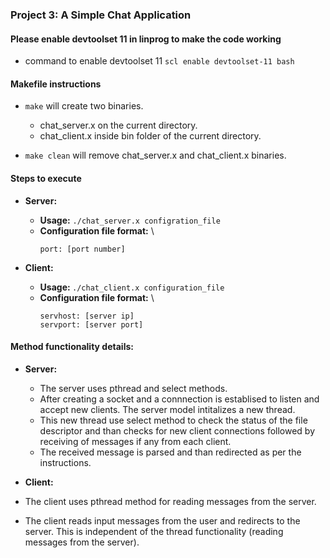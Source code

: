 ### Project 3: A Simple Chat Application

#### Please enable devtoolset 11 in linprog to make the code working
- command to enable devtoolset 11 `scl enable devtoolset-11 bash`

#### Makefile instructions
- `make` will create two binaries.
    - chat_server.x on the current directory.
    - chat_client.x inside bin folder of the current directory.

- `make clean` will remove chat_server.x and chat_client.x binaries.

#### Steps to execute
- <b>Server:</b> 
    - <b>Usage:</b> `./chat_server.x configration_file`
    - <b>Configuration file format:</b> \
        ```
        port: [port number]
        ```

- <b>Client:</b>
    - <b> Usage: </b> `./chat_client.x configuration_file`
    - <b> Configuration file format:</b> \
        ```
        servhost: [server ip]
        servport: [server port]
        ```

#### Method functionality details:
- <b>Server:</b>
    - The server uses pthread and select methods. 
    - After creating a socket and a connnection is establised to listen and accept new clients. The server model intitalizes a new thread. 
    - This new thread use select method to check the status of the file descriptor and than checks for new client connections followed by receiving of messages if any from each client.
    - The received message is parsed and than redirected as per the instructions.

- <b>Client:</b>
 - The client uses pthread method for reading messages from the server.
 - The client reads input messages from the user and redirects to the server. This is independent of the thread functionality (reading messages from the server).